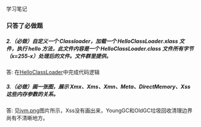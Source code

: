 学习笔记

### 只答了必做题
##### 2.（必做）自定义一个 Classloader，加载一个 HelloClassLoader.xlass 文件，执行 hello 方法，此文件内容是一个 HelloClassLoader.class 文件所有字节（x=255-x）处理后的文件。文件群里提供。
  答: 在[HelloClassLoader](https://github.com/lpaz010/JAVA-01/blob/main/Week_01/HelloClassLoader.java)中完成代码逻辑
  
##### 3.（必做）画一张图，展示 Xmx、Xms、Xmn、Meta、DirectMemory、Xss 这些内存参数的关系。
  答: 见[jvm.png](https://github.com/lpaz010/JAVA-01/blob/main/Week_01/jvm.png)图片所示，Xss没有画出来，YoungGC和OldGC垃圾回收清理边界尚有不清晰地方。